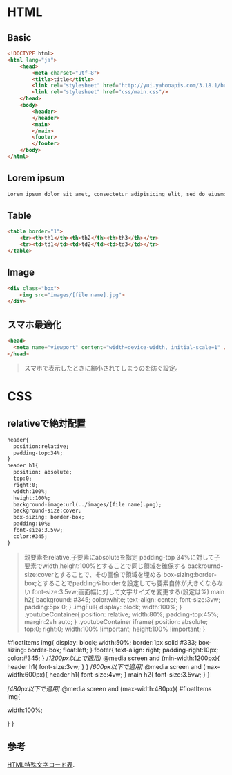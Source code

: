 # HTML
## Basic
~~~html
<!DOCTYPE html>
<html lang="ja">
	<head>
		<meta charset="utf-8">
		<title>title</title>
		<link rel="stylesheet" href="http://yui.yahooapis.com/3.18.1/build/cssreset/cssreset-min.css">
		<link rel="stylesheet" href="css/main.css"/>
	</head>
	<body>
		<header>
		</header>
		<main>
		</main>
		<footer>
		</footer>
	</body>
</html>
~~~
## Lorem ipsum
~~~html
Lorem ipsum dolor sit amet, consectetur adipisicing elit, sed do eiusmod tempor incididunt ut labore et dolore magna aliqua. Ut enim ad minim veniam, quis nostrud exercitation ullamco laboris nisi ut aliquip ex ea commodo consequat. Duis aute irure dolor in reprehenderit in voluptate velit esse cillum dolore eu fugiat nulla pariatur. Excepteur sint occaecat cupidatat non proident, sunt in culpa qui officia deserunt mollit anim id est laborum.
~~~
## Table
~~~html
<table border="1">
	<tr><th>th1</th><th>th2</th><th>th3</th></tr>
	<tr><td>td1</td><td>td2</td><td>td3</td></tr>
</table>
~~~
## Image
~~~html
<div class="box">
	<img src="images/[file name].jpg">
</div>
~~~
## スマホ最適化
~~~html
<head>
  <meta name="viewport" content="width=device-width, initial-scale=1" />
</head>
~~~
> スマホで表示したときに縮小されてしまうのを防ぐ設定。
# CSS
## relativeで絶対配置
~~~html
header{
  position:relative;
  padding-top:34%;
}
header h1{
  position: absolute;
  top:0;
  right:0;
  width:100%;
  height:100%;
  background-image:url(../images/[file name].png);
  background-size:cover;
  box-sizing: border-box;
  padding:10%;
  font-size:3.5vw;
  color:#345;
}
~~~
> 親要素をrelative,子要素にabsoluteを指定
> padding-top 34%に対して子要素でwidth,height:100%とすることで同じ領域を確保する
> backrournd-size:coverとすることで、その画像で領域を埋める
> box-sizing:border-box;とすることでpaddingやborderを設定しても要素自体が大きくならない
> font-size:3.5vw;画面幅に対して文字サイズを変更する(設定は%)
main h2{
  background: #345;
  color:white;
  text-align: center;
  font-size:3vw;
  padding:5px 0;
}
.imgFull{
  display: block;
  width:100%;
}
.youtubeContainer{
  position: relative;
  width:80%;
  padding-top:45%;
  margin:2vh auto;
}
.youtubeContainer iframe{
  position: absolute;
  top:0;
  right:0;
  width:100% !important;
  height:100% !important;
}

#floatItems img{
  display: block;
  width:50%;
border:1px solid #333;
  box-sizing: border-box;
  float:left;
}
footer{
  text-align: right;
  padding-right:10px;
  color:#345;
}
/*1200px以上で適用*/
@media screen and (min-width:1200px){
  header h1{
    font-size:3vw;
  }
}
/*600px以下で適用*/
@media screen and (max-width:600px){
  header h1{
    font-size:4vw;
  }
  main h2{
    font-size:3.5vw;
  }
}

/*480px以下で適用*/
@media screen and (max-width:480px){
  #floatItems img{

  width:100%;

 }
}


## 参考
[HTML特殊文字コード表](http://www.shurey.com/js/labo/character.html).

